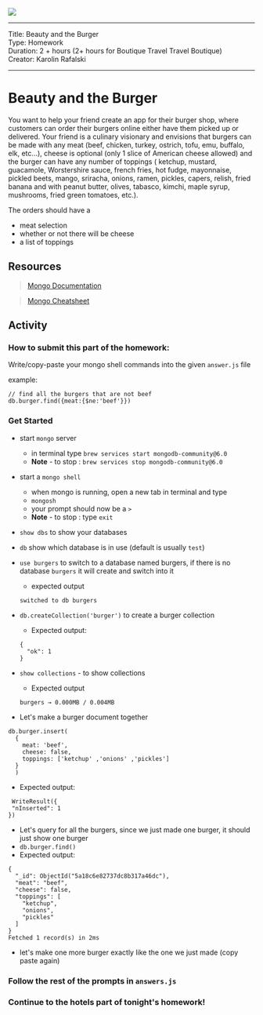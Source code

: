 ![](https://git.generalassemb.ly/Web-Development-Immersive-Remote/WDIR-Outrun/blob/master/ga_cog.png)

---
Title: Beauty and the Burger<br>
Type: Homework<br>
Duration: 2 + hours (2+ hours for Boutique Travel Travel Boutique) <br>
Creator: Karolin Rafalski <br>

---


# Beauty and the Burger

You want to help your friend create an app for their burger shop, where customers can order their burgers online either have them picked up or delivered. Your friend is a culinary visionary and envisions that burgers can be made with any meat (beef, chicken, turkey, ostrich, tofu, emu, buffalo, elk, etc...), cheese is optional (only 1 slice of American cheese allowed) and the burger can have any number of toppings ( ketchup, mustard, guacamole, Worstershire sauce, french fries, hot fudge, mayonnaise, pickled beets, mango, sriracha, onions, ramen, pickles, capers, relish, fried banana and with peanut butter, olives, tabasco, kimchi, maple syrup, mushrooms, fried green tomatoes, etc.).

The orders should have a

- meat selection
- whether or not there will be cheese
- a list of toppings


## Resources

> [Mongo Documentation](https://docs.mongodb.com/manual/)

> [Mongo Cheatsheet](../Mongo_Cheatsheet.md)

## Activity

### How to submit this part of the homework:

Write/copy-paste your mongo shell commands into the given `answer.js` file

example:

```
// find all the burgers that are not beef
db.burger.find({meat:{$ne:'beef'}})
```

### Get Started

- start `mongo` server
  - in terminal type `brew services start mongodb-community@6.0`
  - **Note** - to stop : `brew services stop mongodb-community@6.0`

- start a  `mongo shell`
  - when mongo is running, open a new tab in terminal and type
  - `mongosh`
  - your prompt should now be a `>`
  - **Note** - to stop : type `exit`


- `show dbs` to show your databases

- `db` show which database is in use (default is usually `test`)

- `use burgers` to switch to a database named burgers, if there is no database `burgers` it will create and switch into it
  - expected output
  ```
  switched to db burgers
  ```

- `db.createCollection('burger')` to create a burger collection
  - Expected output:
  ```
  {
    "ok": 1
  }
  ```

- `show collections` - to show collections
  - Expected output
  ```
  burgers → 0.000MB / 0.004MB
  ```

- Let's make a burger document together
 
 ```
 db.burger.insert(
   {
     meat: 'beef',
     cheese: false,
     toppings: ['ketchup' ,'onions' ,'pickles']
   }
   )
 ```
 
 - Expected output:
 
 ```
  WriteResult({
  "nInserted": 1
})
```

- Let's query for all the burgers, since we just made one burger, it should just show one burger
- `db.burger.find()`
- Expected output:
```
{
  "_id": ObjectId("5a18c6e82737dc8b317a46dc"),
  "meat": "beef",
  "cheese": false,
  "toppings": [
    "ketchup",
    "onions",
    "pickles"
  ]
}
Fetched 1 record(s) in 2ms
```

- let's make one more burger exactly like the one we just made (copy paste again)

### Follow the rest of the prompts in `answers.js`

### Continue to the hotels part of tonight's homework!
